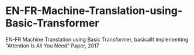 # EN-FR-Machine-Translation-using-Basic-Transformer
EN-FR Machine Translation using Basic Transformer, basicallt implementing "Attention Is All You Need" Paper, 2017
